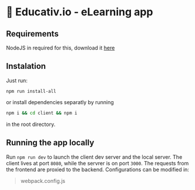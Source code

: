 # 📖 Educativ.io - eLearning app

## Requirements

NodeJS in required for this, download it [here](https://nodejs.org/en/)

## Instalation

Just run:

```node
npm run install-all
```

or install dependencies separatly by running

```bash
npm i && cd client && npm i
```

in the root directory.

## Running the app locally

Run `npm run dev` to launch the client dev server and the local server. The client lives at port `8080`, while the servrer is on port `3000`. The requests from the frontend are proxied to the backend. Configurations can be modified in:

>webpack.config.js
